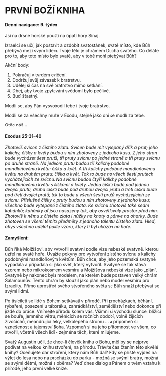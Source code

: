 # PRVNÍ BOŽÍ KNIHA

#### Denní navigace: 9. týden

Jsi na drsné horské poušti na úpatí hory Sinaj.

Izraelci se učí, jak postavit a ozdobit svatostánek, svaté místo, kde Bůh
přebývá mezi svým lidem. Tvoje tělo je chrámem Ducha svatého. Co děláte pro to,
aby toto místo bylo svaté, aby v tobě mohl přebývat Bůh?

Akční body:
1. Pokračuj v tvrdém cvičení.
2. Dodržuj svůj závazek k bratrstvu.
3. Udělej si čas na své bratrstvo mimo setkání.
4. Dbej, aby tvoje zpytování svědomí bylo pečlivé.
5. Buď šťastný.

Modli se, aby Pán vysvobodil tebe i tvoje bratrstvo.

Modli se za všechny muže v Exodu, stejně jako oni se modlí za tebe.

Otče náš...


#### Exodus 25:31–40
*Zhotovíš svícen z čistého zlata. Svícen bude mít vytepaný dřík a prut; jeho
kalichy, číšky a květy budou s ním zhotoveny z jednoho kusu. Z jeho stran bude
vycházet šest prutů, tři pruty svícnu po jedné straně a tři pruty svícnu po
druhé straně. Na jednom prutu budou tři kalichy podobné mandloňovému květu:
číška a květ. A tři kalichy podobné mandloňovému květu na druhém prutu: číška
a květ. Tak to bude na všech šesti prutech vycházejících ze svícnu. Na svícnu
budou čtyři kalichy podobné mandloňovému květu s číškami a květy. Jedna číška
bude pod jednou dvojicí prutů, druhá číška bude pod druhou dvojicí prutů
a třetí číška bude pod třetí dvojicí prutů; tak to bude u všech šesti prutů
vycházejících ze svícnu. Příslušné číšky a pruty budou s ním zhotoveny z jednoho
kusu; všechno bude vytepané z čistého zlata. Ke svícnu zhotovíš také sedm
kahánků; kahánky ať jsou nasazeny tak, aby osvětlovaly prostor před ním.
Zhotovíš k němu z čistého zlata i nůžky na knoty a pánve na oharky. Bude
zhotoven se všemi těmito předměty z jednoho talentu čistého zlata. Hleď, abys
všechno udělal podle vzoru, který ti byl ukázán na hoře.*

#### Zamyšlení:
  Bůh říká Mojžíšovi, aby vytvořil svatyni podle vize nebeské svatyně, kterou
uzřel na svaté hoře. Uvažte pokyny pro vytvoření zlatého svícnu s kalichy
podobnými mandloňovým květům. Bůh chce, aby jeho pozemská svatyně vypadala
a připadala si jako svět, který vytvořil. Svatyně se tak stává vzorem nebo
mikrokosmem vesmíru a Mojžíšova nebeská vize jako „plán“. Svatyně by nakonec byla
modelem, na kterém bude postaven velký chrám Šalamounův. Tento chrám by sloužil
jako plán nebo model vesmíru pro Izraelity. Přímo uprostřed svého stvořeného
světa se Bůh snaží přebývat se svými lidmi.

  Po tisíciletí se lidé s Bohem setkávají v přírodě. Při procházkách, běhání,
rybaření, posezení u táboráku, zahrádkářství, zemědělství nebo dokonce při jízdě
do práce. Vnímejte přírodu kolem vás. Všimni si východu slunce, blížící se bouře,
jemného větru, měnících se ročních období, volně žijících živočichů, meandrující
řeky, velkolepého stromu ... a připomeň si vznešenost a tajemství Boha. Vzpomeň
si na jeho přítomnost ve všem, co stvořil, včetně všech lidí - zejména těch,
které milujeme.

  Svatý Augustin učil, že chce-li člověk knihu o Bohu, měl by se nejprve podívat
na velkou knihu stvoření, na přírodu. Trávíte čas čtením této skvělé knihy?
Oceňujete dar stvoření, který nám Bůh dal? Kdy se příště vyjdeš na výlet do
lesa nebo na procházku do parku - možná se svými bratry, možná se svými dětmi,
možná s oběma? Veď dnes dialog s Pánem o tvém vztahu k přírodě, jeho první velké
knize.
